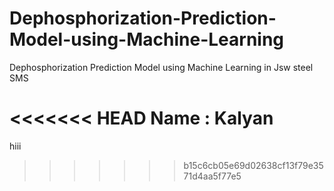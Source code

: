 # Dephosphorization-Prediction-Model-using-Machine-Learning
Dephosphorization Prediction Model using Machine Learning in Jsw steel SMS 

<<<<<<< HEAD
Name : Kalyan
=======
hiii
>>>>>>> b15c6cb05e69d02638cf13f79e3571d4aa5f77e5
